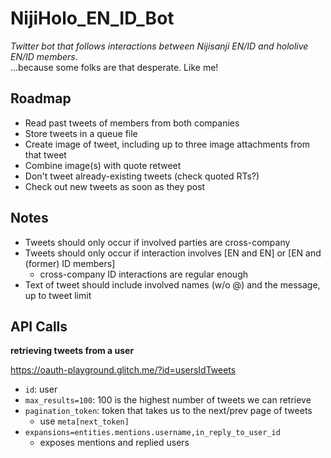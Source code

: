 # NijiHolo_EN_ID_Bot
*Twitter bot that follows interactions between Nijisanji EN/ID and hololive EN/ID members.*  
...because some folks are that desperate. Like me!

## Roadmap
* Read past tweets of members from both companies
* Store tweets in a queue file
* Create image of tweet, including up to three image attachments from that tweet
* Combine image(s) with quote retweet
* Don't tweet already-existing tweets (check quoted RTs?)
* Check out new tweets as soon as they post

## Notes
* Tweets should only occur if involved parties are cross-company
* Tweets should only occur if interaction involves [EN and EN] or [EN and (former) ID members]
    * cross-company ID interactions are regular enough
* Text of tweet should include involved names (w/o @) and the message, up to tweet limit

## API Calls
**retrieving tweets from a user**

https://oauth-playground.glitch.me/?id=usersIdTweets
* `id`: user
* `max_results=100`: 100 is the highest number of tweets we can retrieve
* `pagination_token`: token that takes us to the next/prev page of tweets
    * use `meta[next_token]`
* `expansions=entities.mentions.username,in_reply_to_user_id`
    * exposes mentions and replied users